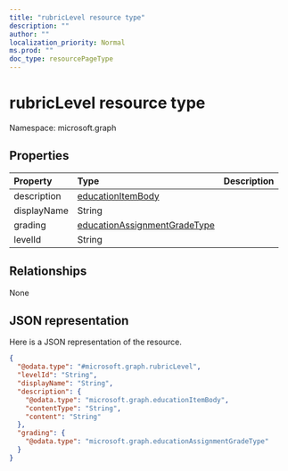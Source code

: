 ```yaml
---
title: "rubricLevel resource type"
description: ""
author: ""
localization_priority: Normal
ms.prod: ""
doc_type: resourcePageType
---
```


# rubricLevel resource type


Namespace: microsoft.graph



## Properties
|Property|Type|Description|
|:---|:---|:---|
|description|[educationItemBody](../resources/educationitembody.md)||
|displayName|String||
|grading|[educationAssignmentGradeType](../resources/educationassignmentgradetype.md)||
|levelId|String||

## Relationships
None

## JSON representation
Here is a JSON representation of the resource.
<!-- {
  "blockType": "resource",
  "@odata.type": "microsoft.graph.rubricLevel"
}
-->
``` json
{
  "@odata.type": "#microsoft.graph.rubricLevel",
  "levelId": "String",
  "displayName": "String",
  "description": {
    "@odata.type": "microsoft.graph.educationItemBody",
    "contentType": "String",
    "content": "String"
  },
  "grading": {
    "@odata.type": "microsoft.graph.educationAssignmentGradeType"
  }
}
```

